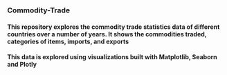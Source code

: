 ### Commodity-Trade

#### This repository explores the commodity trade statistics data of different countries over a number of years. It shows the commodities traded, categories of items, imports, and exports
#### This data is explored using visualizations built with Matplotlib, Seaborn and Plotly
